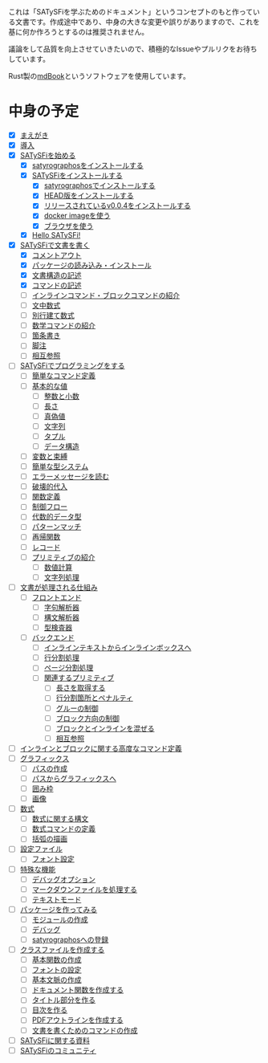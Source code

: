 これは「SATySFiを学ぶためのドキュメント」というコンセプトのもと作っている文書です。作成途中であり、中身の大きな変更や誤りがありますので、これを基に何か作ろうとするのは推奨されません。

議論をして品質を向上させていきたいので、積極的なIssueやプルリクをお待ちしています。

Rust製の[mdBook](https://github.com/rust-lang/mdBook)というソフトウェアを使用しています。

# 中身の予定

- [x] [まえがき](src/chapter1/chapter_1.md)
- [x] [導入](src/chapter2/chapter_2.md)
- [x] [SATySFiを始める](src/chapter3/chapter_3.md)
  - [x] [satyrographosをインストールする](src/chapter3/install_satyrographos.md)
  - [x] [SATySFiをインストールする](src/chapter3/install_satysfi.md)
    - [x] [satyrographosでインストールする](src/chapter3/install_satysfi_by_satyrographos.md)
    - [x] [HEAD版をインストールする](src/chapter3/install_satysfi_at_HEAD.md)
    - [x] [リリースされているv0.0.4をインストールする](src/chapter3/install_satysfi_at_0.0.4.md)
    - [x] [docker imageを使う](src/chapter3/use_docker.md)
    - [x] [ブラウザを使う](src/chapter3/use_browser.md)
  -[x]  [Hello SATySFi!](src/chapter3/hello_satysfi.md)
- [x] [SATySFiで文書を書く](src/chapter4/chapter_4.md)
  - [x] [コメントアウト](src/chapter4/comment_out.md)
  - [x] [パッケージの読み込み・インストール](src/chapter4/import_package.md)
  - [x] [文書構造の記述](src/chapter4/document_structure.md)
  - [x] [コマンドの記述](src/chapter4/command.md)
  - [ ] [インラインコマンド・ブロックコマンドの紹介](src/chapter4/introduction_inlinecommand_blockcommand.md)
  - [ ] [文中数式](src/chapter4/math_in_inline.md)
  - [ ] [別行建て数式](src/chapter4/math_in_block.md)
  - [ ] [数学コマンドの紹介](src/chapter4/introduction_mathcommand.md)
  - [ ] [箇条書き](src/chapter4/itemize.md)
  - [ ] [脚注](src/chapter4/footnote.md)
  - [ ] [相互参照](src/chapter4/ref.md)
- [ ] [SATySFiでプログラミングをする]()
  - [ ] [簡単なコマンド定義]()
  - [ ] [基本的な値]()
    - [ ] [整数と小数]()
    - [ ] [長さ]()
    - [ ] [真偽値]()
    - [ ] [文字列]()
    - [ ] [タプル]()
    - [ ] [データ構造]()
  - [ ] [変数と束縛]()
  - [ ] [簡単な型システム]()
  - [ ] [エラーメッセージを読む]()
  - [ ] [破壊的代入]()
  - [ ] [関数定義]()
  - [ ] [制御フロー]()
  - [ ] [代数的データ型]()
  - [ ] [パターンマッチ]()
  - [ ] [再帰関数]()
  - [ ] [レコード]()
  - [ ] [プリミティブの紹介]()
    - [ ] [数値計算]()
    - [ ] [文字列処理]()
- [ ] [文書が処理される仕組み]()
  - [ ] [フロントエンド]()
    - [ ] [字句解析器]()
    - [ ] [構文解析器]()
    - [ ] [型検査器]()
  - [ ] [バックエンド]()
    - [ ] [インラインテキストからインラインボックスへ]()
    - [ ] [行分割処理]()
    - [ ] [ページ分割処理]()
    - [ ] [関連するプリミティブ]()
      - [ ] [長さを取得する]()
      - [ ] [行分割箇所とペナルティ]()
      - [ ] [グルーの制御]()
      - [ ] [ブロック方向の制御]()
      - [ ] [ブロックとインラインを混ぜる]()
      - [ ] [相互参照]()
- [ ] [インラインとブロックに関する高度なコマンド定義]()
- [ ] [グラフィックス]()
  - [ ] [パスの作成]()
  - [ ] [パスからグラフィックスへ]()
  - [ ] [囲み枠]()
  - [ ] [画像]()
- [ ] [数式]()
  - [ ] [数式に関する構文]()
  - [ ] [数式コマンドの定義]()
  - [ ] [括弧の描画]()
- [ ] [設定ファイル]()
  - [ ] [フォント設定]()
- [ ] [特殊な機能]()
  - [ ] [デバッグオプション]()
  - [ ] [マークダウンファイルを処理する]()
  - [ ] [テキストモード]()
- [ ] [パッケージを作ってみる]()
  - [ ] [モジュールの作成]()
  - [ ] [デバッグ]()
  - [ ] [satyrographosへの登録]()
- [ ] [クラスファイルを作成する]()
  - [ ] [基本関数の作成]()
  - [ ] [フォントの設定]()
  - [ ] [基本文脈の作成]()
  - [ ] [ドキュメント関数を作成する]()
  - [ ] [タイトル部分を作る]()
  - [ ] [目次を作る]()
  - [ ] [PDFアウトラインを作成する]()
  - [ ] [文書を書くためのコマンドの作成]()
- [ ] [SATySFiに関する資料]()
- [ ] [SATySFiのコミュニティ]()
